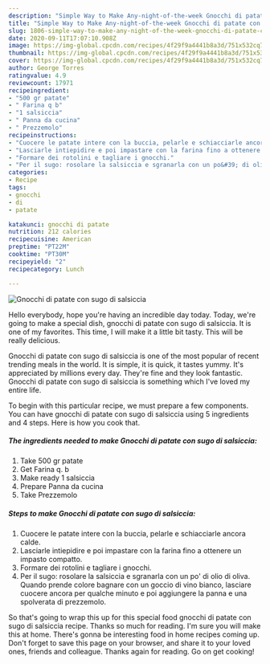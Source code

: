 ```yaml
---
description: "Simple Way to Make Any-night-of-the-week Gnocchi di patate con sugo di salsiccia"
title: "Simple Way to Make Any-night-of-the-week Gnocchi di patate con sugo di salsiccia"
slug: 1806-simple-way-to-make-any-night-of-the-week-gnocchi-di-patate-con-sugo-di-salsiccia
date: 2020-09-11T17:07:10.908Z
image: https://img-global.cpcdn.com/recipes/4f29f9a4441b8a3d/751x532cq70/gnocchi-di-patate-con-sugo-di-salsiccia-recipe-main-photo.jpg
thumbnail: https://img-global.cpcdn.com/recipes/4f29f9a4441b8a3d/751x532cq70/gnocchi-di-patate-con-sugo-di-salsiccia-recipe-main-photo.jpg
cover: https://img-global.cpcdn.com/recipes/4f29f9a4441b8a3d/751x532cq70/gnocchi-di-patate-con-sugo-di-salsiccia-recipe-main-photo.jpg
author: George Torres
ratingvalue: 4.9
reviewcount: 17971
recipeingredient:
- "500 gr patate"
- " Farina q b"
- "1 salsiccia"
- " Panna da cucina"
- " Prezzemolo"
recipeinstructions:
- "Cuocere le patate intere con la buccia, pelarle e schiacciarle ancora calde."
- "Lasciarle intiepidire e poi impastare con la farina fino a ottenere un impasto compatto."
- "Formare dei rotolini e tagliare i gnocchi."
- "Per il sugo: rosolare la salsiccia e sgranarla con un po&#39; di olio di oliva. Quando prende colore bagnare con un goccio di vino bianco, lasciare cuocere ancora per qualche minuto e poi aggiungere la panna e una spolverata di prezzemolo."
categories:
- Recipe
tags:
- gnocchi
- di
- patate

katakunci: gnocchi di patate 
nutrition: 212 calories
recipecuisine: American
preptime: "PT22M"
cooktime: "PT30M"
recipeyield: "2"
recipecategory: Lunch

---
```



![Gnocchi di patate con sugo di salsiccia](https://img-global.cpcdn.com/recipes/4f29f9a4441b8a3d/751x532cq70/gnocchi-di-patate-con-sugo-di-salsiccia-recipe-main-photo.jpg)

Hello everybody, hope you're having an incredible day today. Today, we're going to make a special dish, gnocchi di patate con sugo di salsiccia. It is one of my favorites. This time, I will make it a little bit tasty. This will be really delicious.



Gnocchi di patate con sugo di salsiccia is one of the most popular of recent trending meals in the world. It is simple, it is quick, it tastes yummy. It's appreciated by millions every day. They're fine and they look fantastic. Gnocchi di patate con sugo di salsiccia is something which I've loved my entire life.


To begin with this particular recipe, we must prepare a few components. You can have gnocchi di patate con sugo di salsiccia using 5 ingredients and 4 steps. Here is how you cook that.

<!--inarticleads1-->

##### The ingredients needed to make Gnocchi di patate con sugo di salsiccia:

1. Take 500 gr patate
1. Get  Farina q. b
1. Make ready 1 salsiccia
1. Prepare  Panna da cucina
1. Take  Prezzemolo




<!--inarticleads2-->

##### Steps to make Gnocchi di patate con sugo di salsiccia:

1. Cuocere le patate intere con la buccia, pelarle e schiacciarle ancora calde.
1. Lasciarle intiepidire e poi impastare con la farina fino a ottenere un impasto compatto.
1. Formare dei rotolini e tagliare i gnocchi.
1. Per il sugo: rosolare la salsiccia e sgranarla con un po&#39; di olio di oliva. Quando prende colore bagnare con un goccio di vino bianco, lasciare cuocere ancora per qualche minuto e poi aggiungere la panna e una spolverata di prezzemolo.




So that's going to wrap this up for this special food gnocchi di patate con sugo di salsiccia recipe. Thanks so much for reading. I'm sure you will make this at home. There's gonna be interesting food in home recipes coming up. Don't forget to save this page on your browser, and share it to your loved ones, friends and colleague. Thanks again for reading. Go on get cooking!
